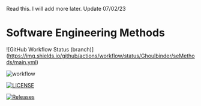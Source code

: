 Read this. I will add more later.
Update 07/02/23
# Software Engineering Methods
![GitHub Workflow Status (branch)] (https://img.shields.io/github/actions/workflow/status/Ghoulbinder/seMethods/main.yml)

![workflow](https://github.com/Ghoulbinder/seMethods/actions/workflows/main.yml/badge.svg)

[![LICENSE](https://img.shields.io/github/license/Ghoulbinder/seMethods.svg?style=flat-square)](https://github.com/Ghoulbinder/sem/blob/master/LICENSE)

[![Releases](https://img.shields.io/github/release/Ghoulbinder/all.svg?style=flat-square)](https://github.com/Ghoulbinder/sem/releases)

